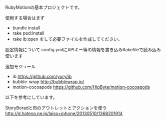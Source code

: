 RubyMotionの基本プロジェクトです。

使用する場合はまず
- bundle install
- rake pod:install
- rake ib:open
をして必要ファイルを作成してください。

設定情報について
 config.ymlにAPIキー等の情報を書き込みRakefileで読み込み使います

追加モジュール

- ib https://github.com/yury/ib
- bubble-wrap http://bubblewrap.io/
- motion-cocoapods https://github.com/HipByte/motion-cocoapods

以下を参考にしています。

StoryBoradとIBのアウトレットとアクションを使う
http://d.hatena.ne.jp/laiso+iphone/20130510/1368201914

